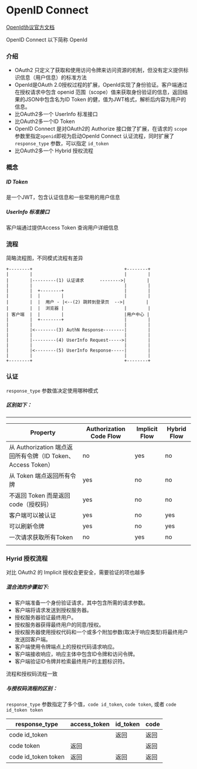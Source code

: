 # OpenID Connect

[OpenId协议官方文档](https://openid.net/specs/openid-connect-core-1_0.html)

OpenID Connect 以下简称 OpenId

### 介绍

* OAuth2 只定义了获取和使用访问令牌来访问资源的机制，但没有定义提供标识信息（用户信息）的标准方法
* OpenId是OAuth 2.0授权过程的扩展，OpenId实现了身份验证。客户端通过在授权请求中包含 openid 范围（scope）值来获取身份验证的信息，返回结果的JSON中包含名为ID Token 的健，值为JWT格式，解析后内容为用户的信息。
* 比OAuth2多一个 UserInfo 标准接口
* 比OAuth2多一个ID Token
* OpenID Connect 是对OAuth2的 Authorize 接口做了扩展，在请求的 `scope` 参数里指定`openid`即视为启动OpenId Connect 认证流程，同时扩展了 `response_type` 参数，可以指定 `id_token`
* 比OAuth2多一个 Hybrid 授权流程

### 概念

##### ID Token

是一个JWT，包含认证信息和一些常用的用户信息

##### UserInfo 标准接口

客户端通过提供Access Token 查询用户详细信息

### 流程

简略流程图，不同模式流程有差异

```
+--------+                                   +--------+
|        |                                   |        |
|        |---------(1) 认证请求      -------->|        |
|        |                                   |        |
|        |  +--------+                       |        |
|        |  |        |                       |        |
|        |  |  用户 - |<--(2) 跳转到登录页  -->|        |
|        |  |  浏览器 |                       |        |
| 客户端  |  |        |                       |用户中心 |
|        |  +--------+                       |        |
|        |                                   |        |
|        |<--------(3) AuthN Response--------|        |
|        |                                   |        |
|        |---------(4) UserInfo Request----->|        |
|        |                                   |        |
|        |<--------(5) UserInfo Response-----|        |
|        |                                   |        |
+--------+                                   +--------+
```

### 认证

`response_type` 参数值决定使用哪种模式

##### 区别如下：

------

| Property                                                    | Authorization Code Flow | Implicit Flow | Hybrid Flow |
| ----------------------------------------------------------- | ----------------------- | ------------- | ----------- |
| 从 Authorization 端点返回所有令牌（ID Token、Access Token） | no                      | yes           | no          |
| 从 Token 端点返回所有令牌                                   | yes                     | no            | no          |
| 不返回 Token 而是返回 code（授权码）                        | yes                     | no            | no          |
| 客户端可以被认证                                            | yes                     | no            | yes         |
| 可以刷新令牌                                                | yes                     | no            | yes         |
| 一次请求获取所有Token                                       | no                      | yes           | no          |
|                                                             |                         |               |             |



### Hyrid 授权流程

对比 OAuth2 的 Implicit 授权会更安全，需要验证的项也越多

##### 混合流的步骤如下:

* 客户端准备一个身份验证请求，其中包含所需的请求参数。
* 客户端将请求发送到授权服务器。
* 授权服务器验证最终用户。
* 授权服务器获得最终用户的同意/授权。
* 授权服务器使用授权代码和一个或多个附加参数(取决于响应类型)将最终用户发送回客户端。
* 客户端使用令牌端点上的授权代码请求响应。
* 客户端接收响应，响应主体中包含ID令牌和访问令牌。
* 客户端验证ID令牌并检索最终用户的主题标识符。

流程和授权码流程一致

##### 与授权码流程的区别：

`response_type` 参数指定了多个值，`code id_token`, `code token`, 或者 `code id_token token`

| response_type       | access_token | id_token | code |
| ------------------- | ------------ | -------- | ---- |
| code id_token       |              | 返回     | 返回 |
| code token          | 返回         |          | 返回 |
| code id_token token | 返回         | 返回     | 返回 |













